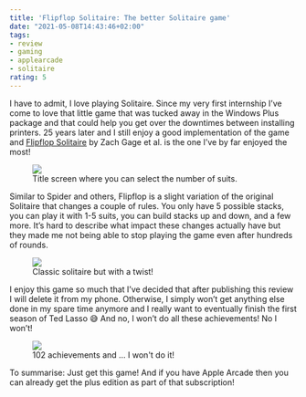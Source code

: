 ```yaml
---
title: 'Flipflop Solitaire: The better Solitaire game'
date: "2021-05-08T14:43:46+02:00"
tags:
- review
- gaming
- applearcade
- solitaire
rating: 5
---
```


I have to admit, I love playing Solitaire. Since my very first internship I’ve come to love that little game that was tucked away in the Windows Plus package and that could help you get over the downtimes between installing printers. 25 years later and I still enjoy a good implementation of the game and [Flipflop Solitaire](http://www.flipflopsolitaire.com/) by Zach Gage et al. is the one I’ve by far enjoyed the most!

<figure><img src="/media/2021/flipflop-menu.jpeg"><figcaption>Title screen where you can select the number of suits.</figcaption></figure>

Similar to Spider and others, Flipflop is a slight variation of the original Solitaire that changes a couple of rules. You only have 5 possible stacks, you can play it with 1-5 suits, you can build stacks up and down, and a few more. It’s hard to describe what impact these changes actually have but they made me not being able to stop playing the game even after hundreds of rounds.

<figure><img src="/media/2021/flipflop-game.jpeg"><figcaption>Classic solitaire but with a twist!</figcaption></figure>

I enjoy this game so much that I’ve decided that after publishing this review I will delete it from my phone. Otherwise, I simply won’t get anything else done in my spare time anymore and I really want to eventually finish the first season of Ted Lasso 😅 And no, I won’t do all these achievements! No I won’t!

<figure><img src="/media/2021/flipflop-achievements.jpeg"><figcaption>102 achievements and ... I won't do it!</figcaption></figure>

To summarise: Just get this game! And if you have Apple Arcade then you can already get the plus edition as part of that subscription!
